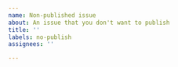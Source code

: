 ```yaml
---
name: Non-published issue
about: An issue that you don't want to publish
title: ''
labels: no-publish
assignees: ''

---
```




